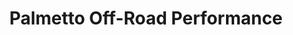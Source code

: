 ---
title: "Palmetto Off-Road Performance"
url: /west-columbia/palmetto-off-road-performance/
shop: car repair
---